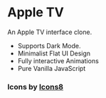 # Apple TV
 An Apple TV interface clone.
 
<ul>
 <li>Supports Dark Mode.</li>
 <li>Minimalist Flat UI Design</li>
 <li>Fully interactive Animations</li>
 <li>Pure Vanilla JavaScript</li>
</ul>
 
### Icons by <a target="_blank" href="https://icons8.com">Icons8</a>
